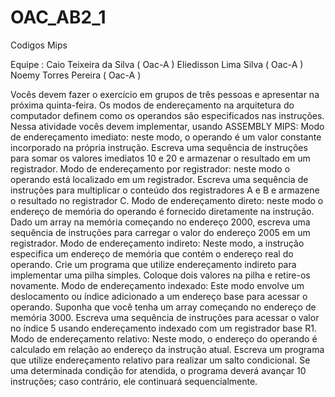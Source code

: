 # OAC_AB2_1
Codigos Mips

Equipe :
Caio Teixeira da Silva ( Oac-A )
Eliedisson Lima Silva ( Oac-A )
Noemy Torres Pereira ( Oac-A )

Vocês devem fazer o exercício em grupos de três pessoas e apresentar na próxima quinta-feira. Os modos de endereçamento na arquitetura do computador definem como os operandos são especificados nas instruções. Nessa atividade vocês devem implementar, usando ASSEMBLY MIPS: 
Modo de endereçamento imediato:
neste modo, o operando é um valor constante incorporado na própria instrução. Escreva uma sequência de instruções para somar os valores imediatos 10 e 20 e armazenar o resultado em um registrador. 
Modo de endereçamento por registrador:
neste modo o operando está localizado em um registrador. Escreva uma sequência de instruções para multiplicar o conteúdo dos registradores A e B e armazene o resultado no registrador C. 
Modo de endereçamento direto:
neste modo o endereço de memória do operando é fornecido diretamente na instrução. Dado um array na memória começando no endereço 2000, escreva uma sequência de instruções para carregar o valor do endereço 2005 em um registrador. 
Modo de endereçamento indireto:
Neste modo, a instrução especifica um endereço de memória que contém o endereço real do operando. Crie um programa que utilize endereçamento indireto para implementar uma pilha simples. Coloque dois valores na pilha e retire-os novamente. 
Modo de endereçamento indexado:
Este modo envolve um deslocamento ou índice adicionado a um endereço base para acessar o operando. Suponha que você tenha um array começando no endereço de memória 3000. Escreva uma sequência de instruções para acessar o valor no índice 5 usando endereçamento indexado com um registrador base R1.
Modo de endereçamento relativo:
Neste modo, o endereço do operando é calculado em relação ao endereço da instrução atual. Escreva um programa que utilize endereçamento relativo para realizar um salto condicional. Se uma determinada condição for atendida, o programa deverá avançar 10 instruções; caso contrário, ele continuará sequencialmente.